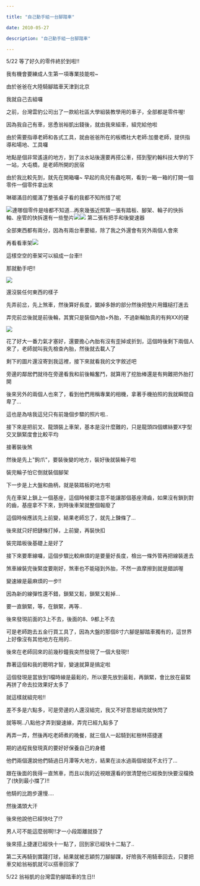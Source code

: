 ```yaml
---

title: "自己動手組一台腳踏車"

date: 2010-05-27

description: "自己動手組一台腳踏車"

---
```




5/22 等了好久的零件終於到啦!!  

我有機會要練成人生第一項專業技能啦~  

由於爸爸在大陸騎腳踏車天津到北京  

我就自己去組囉  

  

之前，台灣雲豹公司出了一款給社區大學組裝教學用的車子，全部都是零件喔!  

因為我自己有車，慫恿翁裕凱出錢後，就由我來組車，組完給他啦  

由於需要指導老師和各式工具，就由爸爸所在的板橋社大老師:加曼老師，提供指導和場地、工具囉  

地點是個非常遙遠的地方，到了淡水站後還要再搭公車，搭到聖約翰科技大學的下一站，大屯橋，是老師所開的民宿  

  

由於我比較先到，就先在開箱囉~ 早起的鳥兒有蟲吃啊，看到一箱一箱的打開一個零件一個零件拿出來  

琳瑯滿目的擺滿了整張桌子看的我都不知所措了呢  

![](http://8.share.photo.xuite.net/jjcl52/1844340/14439474/762758414_m.jpg)連哪個零件是啥都不知道...再來幾張近照第一張有踏板、腳架、輪子的快拆軸、座管的快拆還有一些墊片![](http://8.share.photo.xuite.net/jjcl52/1844368/14439474/762758454_m.jpg)![](http://8.share.photo.xuite.net/jjcl52/1844355/14439474/762758435_m.jpg)
第二張有把手和後變速器  

全部東西都有兩分，因為有兩台車要組，除了我之外還會有另外兩個人會來  

再看看車架![](http://8.share.photo.xuite.net/jjcl52/184430e/14439474/762758364_m.jpg)  

  

這樣空空的車架可以組成一台車!!  

那就動手吧!!  

![](http://8.share.photo.xuite.net/jjcl52/1844376/14439474/762758468_m.jpg)  

還沒裝任何東西的樣子  

先弄前岔，先上煞車，然後算好長度，鋸掉多餘的部分然後把墊片用鐵槌打進去  

  

弄完前岔後就是前後輪，其實只是裝個內胎+外胎，不過新輪胎真的有夠XX的硬  

![](http://8.share.photo.xuite.net/jjcl52/184432d/14439474/762758395_m.jpg)  

花了好大一番力氣才塞好，還要擔心內胎有沒有歪掉或折到，這個時後剩下兩個人來了，老師就叫我先檢查內胎，然後就去載人了  

  

剩下的圖片還沒寄到我這裡，接下來就看我的文字敘述吧  

旁邊的鄰居們就待在旁邊看我和前後輪奮鬥，就算用了挖胎棒還是有夠難把外胎打開  

後來另外的兩個人也來了，看到他們用稱專業的相機，拿著手機拍照的我就瞬間自卑了...  

這也是為啥我這兒只有前幾個步驟的照片啦..  

  

接下來是把前叉、龍頭裝上車架，基本是沒什麼難的，只是龍頭四個螺絲要X字型交叉鎖緊度會比較平均  

接著裝後煞  

然後是先上"鉤爪"，要裝後變的地方，裝好後就裝輪子啦  

裝完輪子怕它倒就裝個腳架  

  

下一步是上大盤和曲柄，就是裝踏板的地方啦  

先在車架上鎖上一個基座，這個時候要注意不能讓那個基座滑齒，如果沒有鎖到對的齒，基座拿不下來，到時後車架就整個報廢了  

這個時候應該先上前變，結果老師忘了，就先上鍊條了...  

後來就只好把鏈條打掉，上前變，再裝快扣  

裝完踏板後基礎上是好了  

  

接下來要牽線囉，這個步驟比較麻煩的是要量好長度，檢出一條外管再把線裝進去  

煞車線裝完後緊度要剛好，煞車也不能碰到外胎，不然一直摩擦到就是錯誤喔  

變速線是最麻煩的一步!!  

因為新的線彈性還不錯，鎖緊又鬆，鎖緊又鬆掉...  

要一直鎖緊，等，在鎖緊，再等..  

  

後來發現前面的3上不去，後面的8、9都上不去  

可是老師跑去五金行買工具了，因為大盤的那個8寸六腳是腳踏車獨有的，這世界上好像沒有其他地方在用的..  

  

後來在老師回來的前幾秒鐘我突然發現了一個大發現!!  

靠著這個和我的聰明才智，變速就算是搞定啦  

  

這個發現是當放到1檔時線是最鬆的，所以要先放到最鬆，再鎖緊，會比放在最緊再拼了命去拉效果好太多了  

就這樣就組完啦!!  

  

差不多是六點多，可是旁邊的人還沒組完，我又不好意思組完就快閃了  

就等啊..八點他才弄到變速線，弄完已經九點多了  

再弄一弄，然後再吃老師煮的晚餐，就三個人一起騎到紅樹林搭捷運  

  

期的過程我發現真的要好好保養自己的身體  

他們兩個還說他們騎過日月潭等大地方，結果在淡水過兩個坡就不太行了...  

跟在後面的我得一直煞車，而且以我的近視眼還看的很清楚他已經換到快要沒檔換了(快到最小擋了)!!  

他騎的比跑步還慢....  

然後滿頭大汗  

後來他說他已經快吐了!?  

  

男人可不能這麼弱啊!!才一小段距離就掛了  

  

後來搭上捷運已經快十一點了，回到家已經快十二點了..  

第二天再騎到實踐打球，結果就被志穎剪刀腳腳踝，好險我不用騎車回去，只要把車交給翁裕凱就可以搭車回家了  

  

  

  

5/22 翁裕凱的台灣雲豹腳踏車的生日!!  

  

  

  

  




